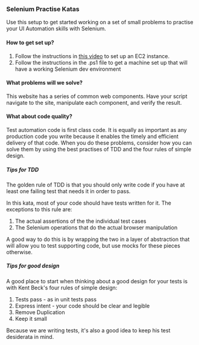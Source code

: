 ### Selenium Practise Katas

Use this setup to get started working on a set of small problems to practise your UI Automation skills with Selenium.

#### How to get set up?
1. Follow the instructions in [this video](https://youtu.be/vB0rF0ElOT8?t=1146) to set up an EC2 instance.
2. Follow the instructions in the .ps1 file to get a machine set up that will have a working Selenium dev environment

#### What problems will we solve?
This website has a series of common web components. Have your script navigate to the site, manipulate each component, and verify the result.

#### What about code quality?
Test automation code is first class code. It is equally as important as any production code you write because it enables the timely and efficient delivery of that code. When you do these problems, consider how you can solve them by using the best practises of TDD and the four rules of simple design.

##### Tips for TDD
The golden rule of TDD is that you should only write code if you have at least one failing test that needs it in order to pass. 

In this kata, most of your code should have tests written for it. The exceptions to this rule are:
1. The actual assertions of the the individual test cases
2. The Selenium operations that do the actual browser manipulation

A good way to do this is by wrapping the two in a layer of abstraction that will allow you to test supporting code, but use mocks for these pieces otherwise.

##### Tips for good design
A good place to start when thinking about a good design for your tests is with Kent Beck's four rules of simple design:

1. Tests pass - as in unit tests pass
2. Express intent - your code should be clear and legible
3. Remove Duplication
4. Keep it small

Because we are writing tests, it's also a good idea to keep his test desiderata in mind.
